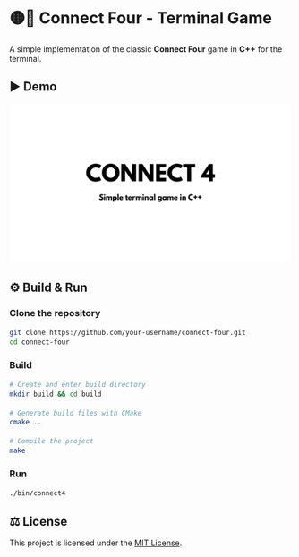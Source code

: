 # 🟡🔴 Connect Four - Terminal Game

A simple implementation of the classic **Connect Four** game in **C++** for the terminal.  

## ▶️ Demo
[![Connect 4 - Demo](assets/thumbnail.png)](https://youtu.be/HOrA5nEC7xU)

## ⚙️ Build & Run

### Clone the repository  
```bash
git clone https://github.com/your-username/connect-four.git
cd connect-four
```
### Build
```bash
# Create and enter build directory
mkdir build && cd build

# Generate build files with CMake
cmake ..

# Compile the project
make
```
### Run
```bash
./bin/connect4
```

## ⚖️ License
This project is licensed under the [MIT License](LICENSE).


